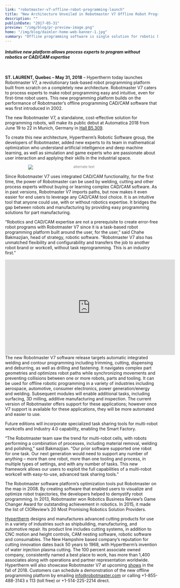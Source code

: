```yaml
---
link: "robotmaster-v7-offline-robot-programming-launch"
title: "New Architecture Unveiled in Robotmaster V7 Offline Robot Programming Launch"
description: ""
publishDate: "2017-05-31"
preview: "/img/blog/pr-preview-image.png"
home: "/img/blog/daimler-home-web-banner-1.jpg"
summary: "Offline programming software is single solution for robotic hammer peening of automotive stamping dies."
---
```

#### *Intuitive new platform allows process experts to program without robotics or CAD/CAM expertise*
<br>

**ST. LAURENT, Quebec – May 31, 2018** – Hypertherm today launches Robotmaster V7, a revolutionary task-based robot programming platform built from scratch on a completely new architecture. Robotmaster V7 caters to process experts to make robot programming easy and intuitive, even for first-time robot users. This new programming platform builds on the performance of Robotmaster’s offline programming CAD/CAM software that was first introduced in 2002.

The new Robotmaster V7, a standalone, cost-effective solution for programming robots, will make its public debut at Automatica 2018 from June 19 to 22 in Munich, Germany in [Hall B5.309](https://exhibitors.automatica-munich.com/en/exhibitor-details/exhibitors-brand-names/exhibitors-brand-names-details/ID/801859/action/detail/controller/Exhibitors/ "Title").

To create this new architecture, Hypertherm’s Robotic Software group, the developers of Robotmaster, added new experts to its team in mathematical optimization who understand artificial intelligence and deep machine learning, as well as simulation and game experts who are passionate about user interaction and applying their skills in the industrial space. 

<div style="font-size:80%; text-align: center; float:center;margin-bottom: 1em;color:grey;"><img src="/img/blog/v7-article-body-image.png" alt="alternate text" style="max-width:70%; display: block;margin-bottom: 0.2em; margin-left: auto; margin-right: auto;"></div>

Since Robotmaster V7 uses integrated CAD/CAM functionality, for the first time, the power of Robotmaster can be used by welding, cutting and other process experts without buying or learning complex CAD/CAM software. As in past versions, Robotmaster V7 imports paths, but now makes it even easier for end users to leverage any CAD/CAM tool choice. It is an intuitive tool that anyone could use, with or without robotics expertise. It bridges the gap between robots and manufacturing by providing easy programming solutions for part manufacturing.

“Robotics and CAD/CAM expertise are not a prerequisite to create error-free robot programs with Robotmaster V7 since it is a task-based robot programming platform built around the user, for the user,” said Chahe Bakmazjian, head of strategy, robotic software. “Robotmaster V7 also has unmatched flexibility and configurability and transfers the job to another robot brand or workcell, without task reprogramming. This is an industry first.”

<div align="center"><iframe width="560" height="315" align="middle" src="https://www.youtube.com/embed/I-vzvUv4WEI" frameborder="0" allow="autoplay; encrypted-media" allowfullscreen></iframe>

<div align="left">
The new Robotmaster V7 software release targets automatic integrated welding and contour programming including trimming, cutting, dispensing and deburring, as well as drilling and fastening. It navigates complex part geometries and optimizes robot paths while synchronizing movements and preventing collisions between one or more robots, parts and tooling. It can be used for offline robotic programming in a variety of industries including aerospace, automotive, consumer electronics, power generation/energy and welding. Subsequent modules will enable additional tasks, including surfacing, 3D milling, additive manufacturing and inspection. The current version of Robotmaster offers support for these applications; however once V7 support is available for these applications, they will be more automated and easier to use. 

Future editions will incorporate specialized task sharing tools for multi-robot workcells and Industry 4.0 capability, enabling the Smart Factory.

“The Robotmaster team saw the trend for multi-robot cells, with robots performing a combination of processes, including material removal, welding and polishing,” said Bakmazjian. “Our prior software supported one robot for one task. Our next generation would need to support any number of anything – more than one robot, more than one tooling and process, in multiple types of settings, and with any number of tasks. This new framework allows our users to exploit the full capabilities of a multi-robot workcell with easy-to-use, advanced task sharing tools.”

The Robotmaster software platform’s optimization tools put Robotmaster on the map in 2008. By creating software that enabled users to visualize and optimize robot trajectories, the developers helped to demystify robot programming. In 2013, Robotmaster won Robotics Business Review’s Game Changer Award for outstanding achievement in robotics. In 2015, it made the list of CIOReview’s 20 Most Promising Robotics Solution Providers.

[Hypertherm](https://www.hypertherm.com/en-US/ "Title") designs and manufactures advanced cutting products for use in a variety of industries such as shipbuilding, manufacturing, and automotive repair. Its product line includes cutting systems, in addition to CNC motion and height controls, CAM nesting software, robotic software and consumables. The New Hampshire based company’s reputation for cutting innovation dates back 50 years to 1968, with Hypertherm’s invention of water injection plasma cutting. The 100 percent associate owned company, consistently named a best place to work, has more than 1,400 associates along with operations and partner representation worldwide. Hypertherm will also showcase Robotmaster V7 at upcoming [shows](https://www.robotmaster.com/en/events "Title") in the fall of 2018. Customers can schedule a demonstration of the new offline programming platform by emailing <a href="mailto:info@robotmaster.com">info@robotmaster.com</a> or calling +1-855-488-3143 x 113 (toll free) or +1-514-225-2214 direct. 

###
